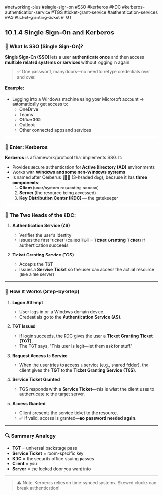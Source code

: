 #networking-plus #single-sign-on #SSO #kerberos #KDC #kerberos-authentication-service #TGS #ticket-grant-service #authentication-services #AS #ticket-granting-ticket #TGT

## 10.1.4 Single Sign-On and Kerberos

### 🔐 What Is SSO (Single Sign-On)?

**Single Sign-On (SSO)** lets a user **authenticate once** and then access **multiple related systems or services** without logging in again.

> ✅ One password, many doors—no need to retype credentials over and over.

#### Example:
- Logging into a Windows machine using your Microsoft account → automatically get access to:
  - OneDrive
  - Teams
  - Office 365
  - Outlook
  - Other connected apps and services

---

### 🧱 Enter: Kerberos

**Kerberos** is a framework/protocol that implements SSO. It:
- Provides secure authentication for **Active Directory (AD)** environments
- Works with **Windows and some non-Windows systems**
- Is named after Cerberus 🐶🐶🐶 (3-headed dog), because it has **three components**:
  1. **Client** (user/system requesting access)
  2. **Server** (the resource being accessed)
  3. **Key Distribution Center (KDC)** — the gatekeeper

---

### 🧱 The Two Heads of the KDC:

1. **Authentication Service (AS)**  
   - Verifies the user’s identity
   - Issues the first "ticket" (called **TGT – Ticket Granting Ticket**) if authentication succeeds

2. **Ticket Granting Service (TGS)**  
   - Accepts the TGT
   - Issues a **Service Ticket** so the user can access the actual resource (like a file server)

---

### 🧪 How It Works (Step-by-Step)

1. **Logon Attempt**
   - User logs in on a Windows domain device.
   - Credentials go to the **Authentication Service (AS)**.
   
2. **TGT Issued**
   - If login succeeds, the KDC gives the user a **Ticket Granting Ticket (TGT)**.
   - The TGT says, "This user is legit—let them ask for stuff."

3. **Request Access to Service**
   - When the user tries to access a service (e.g., shared folder), the client gives the **TGT** to the **Ticket Granting Service (TGS)**.

4. **Service Ticket Granted**
   - TGS responds with a **Service Ticket**—this is what the client uses to authenticate to the target server.

5. **Access Granted**
   - Client presents the service ticket to the resource.
   - ✅ If valid, access is granted—**no password needed again**.

---

### 🔍 Summary Analogy

- **TGT** = universal backstage pass
- **Service Ticket** = room-specific key
- **KDC** = the security office issuing passes
- **Client** = you
- **Server** = the locked door you want into

---

> ⚠️ Note: Kerberos relies on time-synced systems. Skewed clocks can break authentication!

